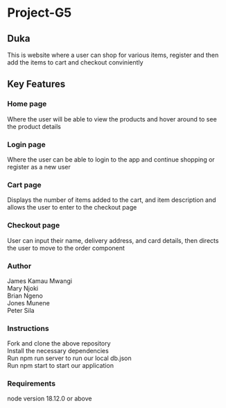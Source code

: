 # Project-G5
## Duka
This is website where a user can shop for various items, register and then add the items to cart and checkout conviniently

## Key Features
### Home page
Where the user will be able to view the products and hover around to see the product details

### Login page
Where the user can be able to login to the app and continue shopping or register as a new user

### Cart page
Displays the number of items added to the cart, and item description and allows the user to enter to the checkout page

### Checkout page
User can input their name, delivery address, and card details, then directs the user to move to the order component

### Author
James Kamau Mwangi<br>
Mary Njoki<br>
Brian Ngeno<br>
Jones Munene<br>
Peter Sila

### Instructions
Fork and clone the above repository<br>
Install the necessary dependencies<br>
Run npm run server to run our local db.json<br>
Run npm start to start our application<br>

### Requirements
node version 18.12.0 or above
